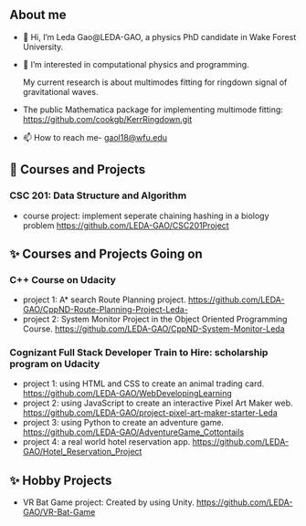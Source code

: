 ## About me 
- 👋 Hi, I’m Leda Gao@LEDA-GAO, a physics PhD candidate in Wake Forest University. 
- 👀 I’m interested in computational physics and programming. 

  My current research is about multimodes fitting for ringdown signal of gravitational waves.
- The public Mathematica package for implementing multimode fitting: https://github.com/cookgb/KerrRingdown.git
- 📫 How to reach me- gaol18@wfu.edu

## 🌱 Courses and Projects  

###  CSC 201: Data Structure and Algorithm 

* course project: implement seperate chaining hashing in a biology problem https://github.com/LEDA-GAO/CSC201Project

##  ✨ Courses and Projects Going on 

### C++ Course on Udacity

* project 1: A* search Route Planning project. https://github.com/LEDA-GAO/CppND-Route-Planning-Project-Leda- 
* project 2: System Monitor Project in the Object Oriented Programming Course. https://github.com/LEDA-GAO/CppND-System-Monitor-Leda

### Cognizant Full Stack Developer Train to Hire: scholarship program on Udacity
* project 1: using HTML and CSS to create an animal trading card. https://github.com/LEDA-GAO/WebDevelopingLearning
* project 2: using JavaScript to create an interactive Pixel Art Maker web. https://github.com/LEDA-GAO/project-pixel-art-maker-starter-Leda
* project 3: using Python to create an adventure game. https://github.com/LEDA-GAO/AdventureGame_Cottontails
* project 4: a real world hotel reservation app. https://github.com/LEDA-GAO/Hotel_Reservation_Project

## ✨ Hobby Projects

* VR Bat Game project: Created by using Unity. https://github.com/LEDA-GAO/VR-Bat-Game 

<!---
LEDA-GAO/LEDA-GAO is a ✨ special ✨ repository because its `README.md` (this file) appears on your GitHub profile.
You can click the Preview link to take a look at your changes.
--->
